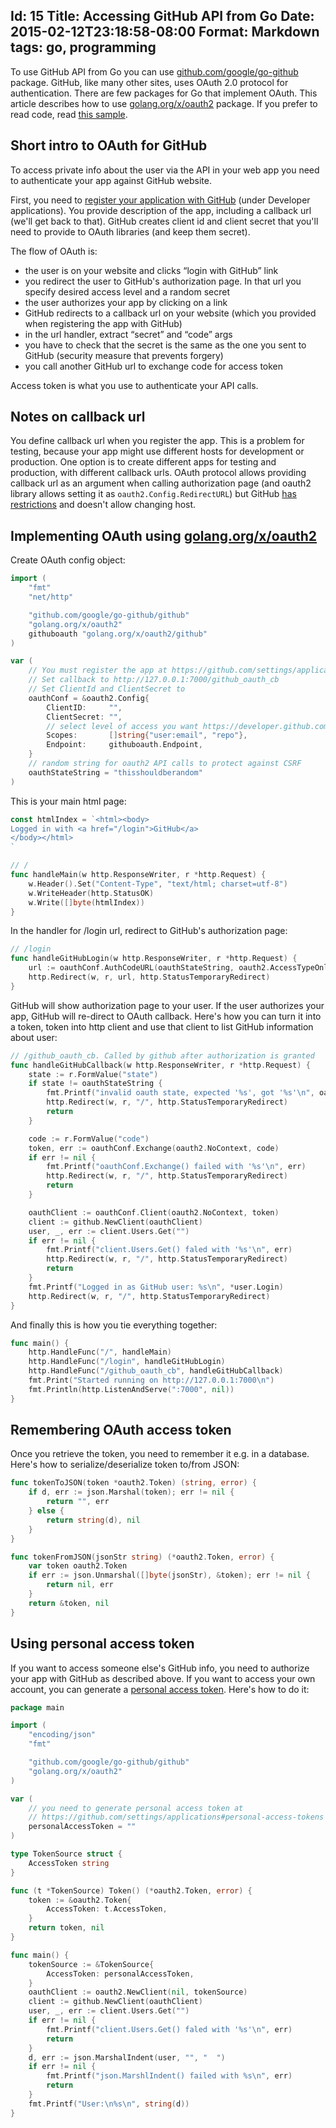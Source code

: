 Id: 15
Title: Accessing GitHub API from Go
Date: 2015-02-12T23:18:58-08:00
Format: Markdown
tags: go, programming
--------------

To use GitHub API from Go you can use [github.com/google/go-github](http://github.com/google/go-github) package.
GitHub, like many other sites, uses OAuth 2.0 protocol for authentication. There are few packages for Go that implement OAuth. This article describes how to use [golang.org/x/oauth2](http://golang.org/x/oauth2) package.
If you prefer to read code, read [this sample](https://github.com/kjk/kjkpub/blob/master/go/github_sample/sample_1.go).

## Short intro to OAuth for GitHub

To access private info about the user via the API in your web app you need to authenticate your app against GitHub website.

First, you need to [register your application with GitHub](https://github.com/settings/applications) (under Developer applications).
You provide description of the app, including a callback url (we'll get back to that).
GitHub creates client id and client secret that you'll need to provide to OAuth libraries (and keep them secret).

The flow of OAuth is:

* the user is on your website and clicks “login with GitHub” link
* you redirect the user to GitHub's authorization page. In that url you specify desired access level and a random secret
* the user  authorizes your app by clicking on a link
* GitHub redirects to a callback url on your website (which you provided when registering the app with GitHub)
* in the url handler, extract “secret” and “code” args
* you have to check that the secret is the same as the one you sent to GitHub (security measure that prevents forgery)
* you call another GitHub url to exchange code for access token

Access token is what you use to authenticate your API calls.

## Notes on callback url

You define callback url when you register the app. This is a problem for testing, because your app might use different hosts for development or production.
One option is to create different apps for testing and production, with different callback urls.
OAuth protocol allows providing callback url as an argument when calling authorization page (and oauth2 library allows setting it as `oauth2.Config.RedirectURL`) but GitHub [has restrictions](https://developer.github.com/v3/oauth/#redirect-urls) and doesn't allow changing host.

## Implementing OAuth using [golang.org/x/oauth2](http://golang.org/x/oauth2)

Create OAuth config object:

```go
import (
    "fmt"
    "net/http"

    "github.com/google/go-github/github"
    "golang.org/x/oauth2"
    githuboauth "golang.org/x/oauth2/github"
)

var (
    // You must register the app at https://github.com/settings/applications
    // Set callback to http://127.0.0.1:7000/github_oauth_cb
    // Set ClientId and ClientSecret to
    oauthConf = &oauth2.Config{
        ClientID:     "",
        ClientSecret: "",
        // select level of access you want https://developer.github.com/v3/oauth/#scopes
        Scopes:       []string{"user:email", "repo"},
        Endpoint:     githuboauth.Endpoint,
    }
    // random string for oauth2 API calls to protect against CSRF
    oauthStateString = "thisshouldberandom"
)
```

This is your main html page:

```go
const htmlIndex = `<html><body>
Logged in with <a href="/login">GitHub</a>
</body></html>
`

// /
func handleMain(w http.ResponseWriter, r *http.Request) {
    w.Header().Set("Content-Type", "text/html; charset=utf-8")
    w.WriteHeader(http.StatusOK)
    w.Write([]byte(htmlIndex))
}
```

In the handler for /login url, redirect to GitHub's authorization page:

```go
// /login
func handleGitHubLogin(w http.ResponseWriter, r *http.Request) {
    url := oauthConf.AuthCodeURL(oauthStateString, oauth2.AccessTypeOnline)
    http.Redirect(w, r, url, http.StatusTemporaryRedirect)
}
```

GitHub will show authorization page to your user. If the user authorizes your app, GitHub will re-direct to OAuth callback. Here's how you can turn it into a token, token into http client and use that client to list GitHub information about user:

```go
// /github_oauth_cb. Called by github after authorization is granted
func handleGitHubCallback(w http.ResponseWriter, r *http.Request) {
    state := r.FormValue("state")
    if state != oauthStateString {
        fmt.Printf("invalid oauth state, expected '%s', got '%s'\n", oauthStateString, state)
        http.Redirect(w, r, "/", http.StatusTemporaryRedirect)
        return
    }

    code := r.FormValue("code")
    token, err := oauthConf.Exchange(oauth2.NoContext, code)
    if err != nil {
        fmt.Printf("oauthConf.Exchange() failed with '%s'\n", err)
        http.Redirect(w, r, "/", http.StatusTemporaryRedirect)
        return
    }

    oauthClient := oauthConf.Client(oauth2.NoContext, token)
    client := github.NewClient(oauthClient)
    user, _, err := client.Users.Get("")
    if err != nil {
        fmt.Printf("client.Users.Get() faled with '%s'\n", err)
        http.Redirect(w, r, "/", http.StatusTemporaryRedirect)
        return
    }
    fmt.Printf("Logged in as GitHub user: %s\n", *user.Login)
    http.Redirect(w, r, "/", http.StatusTemporaryRedirect)
}
```

And finally this is how you tie everything together:

```go
func main() {
    http.HandleFunc("/", handleMain)
    http.HandleFunc("/login", handleGitHubLogin)
    http.HandleFunc("/github_oauth_cb", handleGitHubCallback)
    fmt.Print("Started running on http://127.0.0.1:7000\n")
    fmt.Println(http.ListenAndServe(":7000", nil))
}
```

## Remembering OAuth access token

Once you retrieve the token, you need to remember it e.g. in a database. Here's how to serialize/deserialize token to/from JSON:

```go
func tokenToJSON(token *oauth2.Token) (string, error) {
    if d, err := json.Marshal(token); err != nil {
        return "", err
    } else {
        return string(d), nil
    }
}

func tokenFromJSON(jsonStr string) (*oauth2.Token, error) {
    var token oauth2.Token
    if err := json.Unmarshal([]byte(jsonStr), &token); err != nil {
        return nil, err
    }
    return &token, nil
}
```

## Using personal access token

If you want to access someone else's GitHub info, you need to authorize your app with GitHub as described above.
If you want to access your own account, you can generate a [personal access token](https://github.com/settings/applications#personal-access-tokens). Here's how to do it:

```go
package main

import (
    "encoding/json"
    "fmt"

    "github.com/google/go-github/github"
    "golang.org/x/oauth2"
)

var (
    // you need to generate personal access token at
    // https://github.com/settings/applications#personal-access-tokens
    personalAccessToken = ""
)

type TokenSource struct {
    AccessToken string
}

func (t *TokenSource) Token() (*oauth2.Token, error) {
    token := &oauth2.Token{
        AccessToken: t.AccessToken,
    }
    return token, nil
}

func main() {
    tokenSource := &TokenSource{
        AccessToken: personalAccessToken,
    }
    oauthClient := oauth2.NewClient(nil, tokenSource)
    client := github.NewClient(oauthClient)
    user, _, err := client.Users.Get("")
    if err != nil {
        fmt.Printf("client.Users.Get() faled with '%s'\n", err)
        return
    }
    d, err := json.MarshalIndent(user, "", "  ")
    if err != nil {
        fmt.Printf("json.MarshlIndent() failed with %s\n", err)
        return
    }
    fmt.Printf("User:\n%s\n", string(d))
}
```
